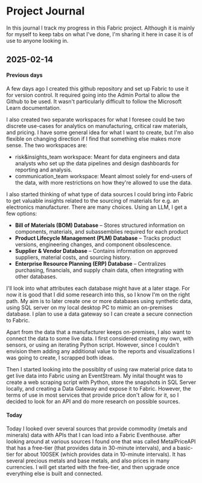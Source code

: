 # Project Journal

In this journal I track my progress in this Fabric project. Although it is mainly for myself to keep tabs on what I've done, I'm sharing it here in case it is of use to anyone looking in.

## 2025-02-14

#### Previous days

A few days ago I created this github repository and set up Fabric to use it for version control. It required going into the Admin Portal to allow the Github to be used. It wasn't particularly difficult to follow the Microsoft Learn documentation.

I also created two separate workspaces for what I foresee could be two discrete use-cases for analytics on manufacturing, critical raw materials, and pricing. I have some general idea for what I want to create, but I'm also flexible on changing direction if I find that something else makes more sense. The two workspaces are:

- risk&insights_team workspace: Meant for data engineers and data analysts who set up the data pipelines and design dashboards for reporting and analysis.
- communication_team workspace: Meant almost solely for end-users of the data, with more restrictions on how they're allowed to use the data.

I also started thinking of what type of data sources I could bring into Fabric to get valuable insights related to the sourcing of materials for e.g. an electronics manufacturer. There are many choices. Using an LLM, I get a few options:

- **Bill of Materials (BOM) Database** – Stores structured information on components, materials, and subassemblies required for each product
- **Product Lifecycle Management (PLM) Database** – Tracks product versions, engineering changes, and component obsolescence.
- **Supplier & Vendor Database** – Contains information on approved suppliers, material costs, and sourcing history.
- **Enterprise Resource Planning (ERP) Database** – Centralizes purchasing, financials, and supply chain data, often integrating with other databases.

I'll look into what attributes each database might have at a later stage. For now it is good that I did some research into this, so I know I'm on the right path. My aim is to later create one or more databases using synthetic data, using SQL server on my local desktop PC to mimic an on-premises database. I plan to use a data gateway so I can create a secure connection to Fabric.

Apart from the data that a manufacturer keeps on-premises, I also want to connect the data to some live data. I first considered creating my own, with sensors, or using an iterating Python script. However, since I couldn't envision them adding any additional value to the reports and visualizations I was going to create, I scrapped both ideas. 

Then I started looking into the possiblity of using raw material price data to get live data into Fabric using an EventStream. My inital thought was to create a web scraping script with Python, store the snapshots in SQL Server locally, and creating a Data Gateway and expose it to Fabric. However, the terms of use in most services that provide price don't allow for it, so I decided to look for an API and do more research on possible sources.

#### Today

Today I looked over several sources that provide commodity (metals and minerals) data with APIs that I can load into a Fabric Eventhouse. after looking around at various sources I found one that was called MetalPriceAPI that has a free-tier (that provides data in 30-minute intervals), and a basic-tier for about 100SEK (which provides data in 10-minute intervals). It has several precious metals and base metals, and also prices in many currencies. I will get started with the free-tier, and then upgrade once everything else is built and connected.